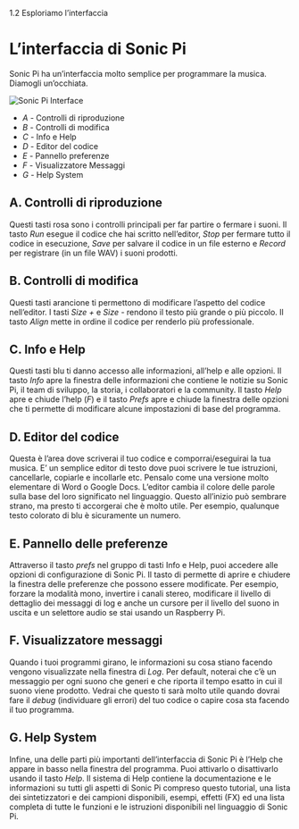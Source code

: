 1.2 Esploriamo l’interfaccia

# L’interfaccia di Sonic Pi

Sonic Pi ha un’interfaccia molto semplice per programmare la musica. Diamogli un’occhiata.

![Sonic Pi Interface](../images/tutorial/GUI.png)

* *A* - Controlli di riproduzione
* *B* - Controlli di modifica
* *C* - Info e Help
* *D* - Editor del codice
* *E* - Pannello preferenze
* *F* - Visualizzatore Messaggi
* *G* - Help System


## A. Controlli di riproduzione

Questi tasti rosa sono i controlli principali per far partire o fermare i suoni. Il tasto *Run* esegue il codice che hai scritto nell’editor,
*Stop* per fermare tutto il codice in esecuzione, *Save* per salvare il codice in un file esterno e *Record* per registrare (in un file WAV) i suoni prodotti.


## B. Controlli di modifica

Questi tasti arancione ti permettono di modificare l’aspetto del codice nell’editor. I tasti *Size
+* e *Size -* rendono il testo più grande o più piccolo. Il tasto *Align* mette in ordine il codice per renderlo più professionale.

## C. Info e Help

Questi tasti blu ti danno accesso alle informazioni, all’help e alle opzioni. Il tasto *Info* apre la finestra delle informazioni che contiene le notizie su Sonic Pi, il team di sviluppo, la storia, i collaboratori e la community. Il tasto *Help* apre e chiude l’help
(*F*) e il tasto *Prefs* apre e chiude la finestra delle opzioni che ti permette di modificare alcune impostazioni di base del programma.

## D. Editor del codice

Questa è l’area dove scriverai il tuo codice e comporrai/eseguirai la tua musica. E’ un semplice editor di testo dove puoi scrivere le tue istruzioni, cancellarle, copiarle e incollarle etc. Pensalo come una versione molto elementare di Word o Google Docs. L’editor cambia il colore delle parole sulla base del loro significato nel linguaggio. Questo all’inizio può sembrare strano, ma presto ti accorgerai che è molto utile. Per esempio, qualunque testo colorato di blu è sicuramente un numero.

## E. Pannello delle preferenze

Attraverso il tasto *prefs* nel gruppo di tasti Info e Help, puoi accedere alle opzioni di configurazione di Sonic Pi. Il tasto di permette di aprire e chiudere la finestra delle preferenze che possono essere modificate. Per esempio, forzare la modalità mono, invertire i canali stereo, modificare il livello di dettaglio dei messaggi di log e anche un cursore per il livello del suono in uscita e un selettore audio se stai usando un Raspberry Pi.

## F. Visualizzatore messaggi

Quando i tuoi programmi girano, le informazioni su cosa stiano facendo vengono visualizzate nella finestra di *Log*. Per default, noterai che c’è un messaggio per ogni suono che generi e che riporta il tempo esatto in cui il suono viene prodotto. Vedrai che questo ti sarà molto utile quando dovrai fare il *debug* (individuare gli errori) del tuo codice o capire cosa sta facendo il tuo programma.

## G. Help System

Infine, una delle parti più importanti dell’interfaccia di Sonic Pi è l’Help che appare in basso nella finestra del programma. Puoi attivarlo o disattivarlo usando il tasto *Help*. Il sistema di Help contiene la documentazione e le informazioni su tutti gli aspetti di Sonic Pi compreso questo tutorial, una lista dei sintetizzatori e dei campioni disponibili, esempi, effetti (FX) ed una lista completa di tutte le funzioni e le istruzioni disponibili nel linguaggio di Sonic Pi.
